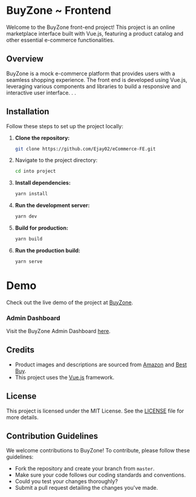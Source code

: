 # BuyZone ~ Frontend

Welcome to the BuyZone front-end project! This project is an online marketplace interface built with Vue.js, featuring a product catalog and other essential e-commerce functionalities.

## Overview

BuyZone is a mock e-commerce platform that provides users with a seamless shopping experience. The front end is developed using Vue.js, leveraging various components and libraries to build a responsive and interactive user interface. . .

## Installation

Follow these steps to set up the project locally:

1. **Clone the repository:**
    ```sh
    git clone https://github.com/Ejay02/eCommerce-FE.git
    ```

2. Navigate to the project directory:
   ```sh
   cd into project
   ```

3. **Install dependencies:**
    ```sh
    yarn install
    ```

4. **Run the development server:**
    ```sh
    yarn dev
    ```

5. **Build for production:**
    ```sh
    yarn build
    ```

6. **Run the production build:**
    ```sh
    yarn serve
    ```

# Demo

Check out the live demo of the project at [BuyZone](https://buyzone-demo.netlify.app/).

### Admin Dashboard

Visit the BuyZone Admin Dashboard [here](https://buyzone-admin-dashboard.netlify.app/).

## Credits

- Product images and descriptions are sourced from [Amazon](https://www.amazon.com/) and [Best Buy](https://www.bestbuy.com/).
- This project uses the [Vue.js](https://vuejs.org/) framework.

## License

This project is licensed under the MIT License. See the [LICENSE](LICENSE) file for more details.

## Contribution Guidelines

We welcome contributions to BuyZone! To contribute, please follow these guidelines:
- Fork the repository and create your branch from `master`.
- Make sure your code follows our coding standards and conventions.
- Could you test your changes thoroughly?
- Submit a pull request detailing the changes you've made.


